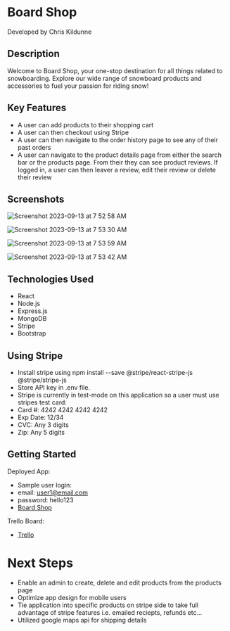 # Board Shop

Developed by Chris Kildunne


## Description

Welcome to Board Shop, your one-stop destination for all things related to snowboarding. Explore our wide range of snowboard products and accessories to fuel your passion for riding snow!

## Key Features
- A user can add products to their shopping cart
- A user can then checkout using Stripe
- A user can then navigate to the order history page to see any of their past orders
- A user can navigate to the product details page from either the search bar or the products page. From their they can see product reviews. If logged in, a user can then leaver a review, edit their review or delete their review

## Screenshots

![Screenshot 2023-09-13 at 7 52 58 AM](https://github.com/ChrisKildunne/board-shop/assets/136514462/f847ed3b-c043-4697-a0d4-6c7a813bf3f3)

![Screenshot 2023-09-13 at 7 53 30 AM](https://github.com/ChrisKildunne/board-shop/assets/136514462/e1855b97-0751-40e1-bb50-4bafb512d5ef)

![Screenshot 2023-09-13 at 7 53 59 AM](https://github.com/ChrisKildunne/board-shop/assets/136514462/d1a4cd2a-3090-4a75-8e29-92a65a4dc6db)

![Screenshot 2023-09-13 at 7 53 42 AM](https://github.com/ChrisKildunne/board-shop/assets/136514462/91e4ce5b-0ecb-4744-9535-4fce2b27854e)


## Technologies Used

- React
- Node.js
- Express.js
- MongoDB
- Stripe 
- Bootstrap

## Using Stripe
- Install stripe using npm install --save @stripe/react-stripe-js @stripe/stripe-js
- Store API key in .env file.
- Stripe is currently in test-mode on this application so a user must use stripes test card: 
- Card #: 4242 4242 4242 4242
- Exp Date: 12/34
- CVC: Any 3 digits
- Zip: Any 5 digits

## Getting Started

Deployed App:
- Sample user login:
- email: user1@email.com
- password: hello123
- [Board Shop](https://board-shop-81f8a4bd2226.herokuapp.com/)


Trello Board:
- [Trello](https://trello.com/b/L84sXud6/project-4)

# Next Steps
- Enable an admin to create, delete and edit products from the products page
- Optimize app design for mobile users
- Tie application into specific products on stripe side to take full advantage of stripe features i.e. emailed reciepts, refunds etc...
- Utilized google maps api for shipping details


